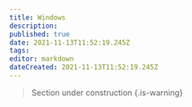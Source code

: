```yaml
---
title: Windows
description: 
published: true
date: 2021-11-13T11:52:19.245Z
tags: 
editor: markdown
dateCreated: 2021-11-13T11:52:19.245Z
---
```


> Section under construction
{.is-warning}